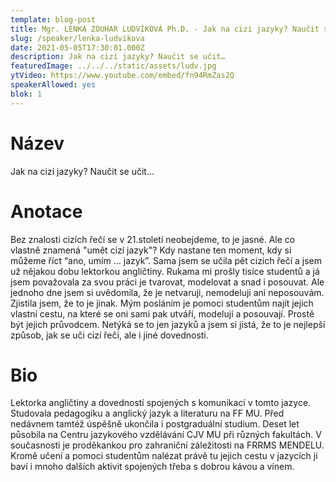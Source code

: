 ```yaml
---
template: blog-post
title: Mgr. LENKA ZOUHAR LUDVÍKOVÁ Ph.D. - Jak na cizí jazyky? Naučit se učit…
slug: /speaker/lenka-ludvikova
date: 2021-05-05T17:30:01.000Z
description: Jak na cizí jazyky? Naučit se učit…
featuredImage: ../../../static/assets/ludv.jpg
ytVideo: https://www.youtube.com/embed/fn94RmZas2Q
speakerAllowed: yes
blok: 1
---
```

# Název
Jak na cizí jazyky? Naučit se učit…
# Anotace
Bez znalosti cizích řečí se v 21.století neobejdeme, to je jasné. Ale co vlastně znamená "umět cizí jazyk"? Kdy nastane ten moment, kdy si můžeme říct “ano, umím … jazyk”. Sama jsem se učila pět cizích řečí a jsem už nějakou dobu lektorkou angličtiny. Rukama mi prošly tisíce studentů a já jsem považovala za svou práci je tvarovat, modelovat a snad i posouvat. Ale jednoho dne jsem si uvědomila, že je netvaruji, nemodeluji ani neposouvám. Zjistila jsem, že to je jinak. Mým posláním je pomoci studentům najít jejich vlastní cestu, na které se oni sami pak utváří, modelují a posouvají. Prostě být jejich průvodcem. Netýká se to jen jazyků a jsem si jistá, že to je nejlepší způsob, jak se uči cizí řeči, ale i jiné dovednosti.
# Bio
Lektorka angličtiny a dovedností spojených s komunikací v tomto jazyce. Studovala pedagogiku a anglický jazyk a literaturu na FF MU. Před nedávnem tamtéž úspěšně ukončila i postgraduální studium. Deset let působila na Centru jazykového vzdělávání CJV MU při různých fakultách. V současnosti je proděkankou pro zahraniční záležitosti na FRRMS MENDELU. Kromě učení a pomoci studentům nalézat právě tu jejich cestu v jazycích ji baví i mnoho dalších aktivit spojených třeba s dobrou kávou a vínem.